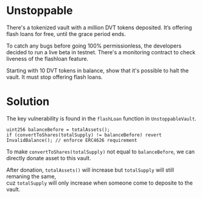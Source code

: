 # Unstoppable

There's a tokenized vault with a million DVT tokens deposited. It’s offering flash loans for free, until the grace period ends.

To catch any bugs before going 100% permissionless, the developers decided to run a live beta in testnet. There's a monitoring contract to check liveness of the flashloan feature.

Starting with 10 DVT tokens in balance, show that it's possible to halt the vault. It must stop offering flash loans.

# Solution

The key vulnerability is found in the `flashLoan` function in `UnstoppableVault`.

```
uint256 balanceBefore = totalAssets();
if (convertToShares(totalSupply) != balanceBefore) revert InvalidBalance(); // enforce ERC4626 requirement
```

To make `convertToShares(totalSupply)` not equal to `balanceBefore`, we can directly donate asset to this vault.

After donation, `totalAssets()` will increase but `totalSupply` will still remaning the same,\
cuz `totalSupply` will only increase when someone come to deposite to the vault.


